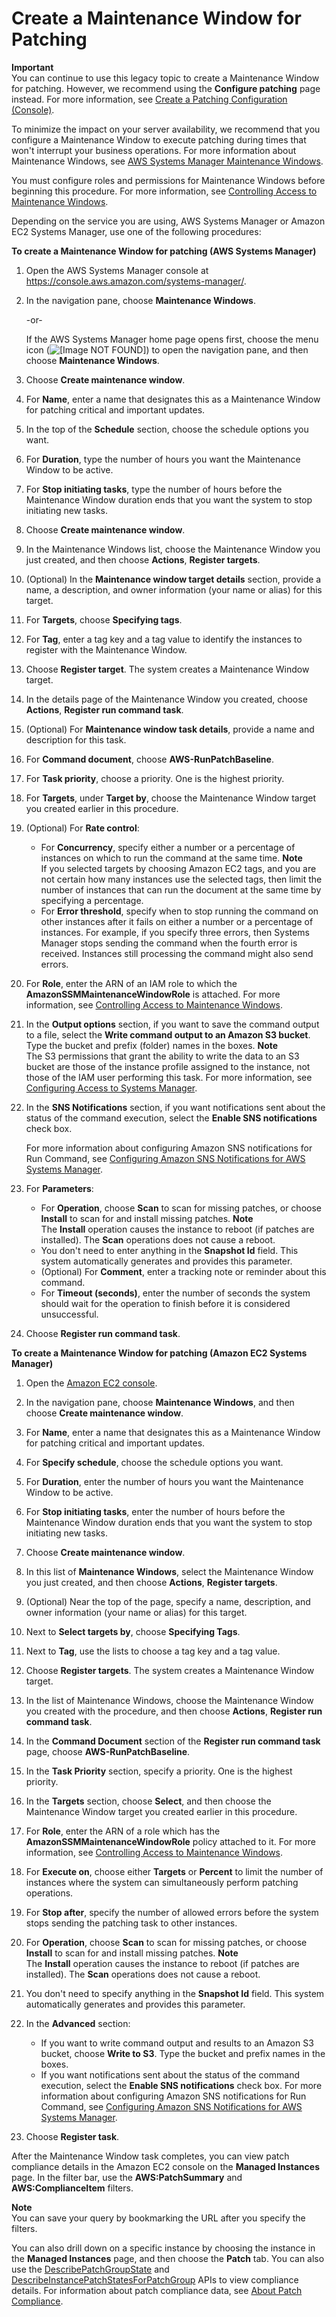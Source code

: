 # Create a Maintenance Window for Patching<a name="sysman-patch-mw-console"></a>

**Important**  
You can continue to use this legacy topic to create a Maintenance Window for patching\. However, we recommend using the **Configure patching** page instead\. For more information, see [Create a Patching Configuration \(Console\)](create-patching-configuration.md)\.

To minimize the impact on your server availability, we recommend that you configure a Maintenance Window to execute patching during times that won't interrupt your business operations\. For more information about Maintenance Windows, see [AWS Systems Manager Maintenance Windows](systems-manager-maintenance.md)\.

You must configure roles and permissions for Maintenance Windows before beginning this procedure\. For more information, see [Controlling Access to Maintenance Windows](sysman-maintenance-permissions.md)\. 

Depending on the service you are using, AWS Systems Manager or Amazon EC2 Systems Manager, use one of the following procedures:

**To create a Maintenance Window for patching \(AWS Systems Manager\)**

1. Open the AWS Systems Manager console at [https://console\.aws\.amazon\.com/systems\-manager/](https://console.aws.amazon.com/systems-manager/)\.

1. In the navigation pane, choose **Maintenance Windows**\.

   \-or\-

   If the AWS Systems Manager home page opens first, choose the menu icon \(![\[Image NOT FOUND\]](http://docs.aws.amazon.com/systems-manager/latest/userguide/images/menu-icon-small.png)\) to open the navigation pane, and then choose **Maintenance Windows**\.

1. Choose **Create maintenance window**\.

1. For **Name**, enter a name that designates this as a Maintenance Window for patching critical and important updates\.

1. In the top of the **Schedule** section, choose the schedule options you want\.

1. For **Duration**, type the number of hours you want the Maintenance Window to be active\.

1. For **Stop initiating tasks**, type the number of hours before the Maintenance Window duration ends that you want the system to stop initiating new tasks\.

1. Choose **Create maintenance window**\.

1. In the Maintenance Windows list, choose the Maintenance Window you just created, and then choose **Actions**, **Register targets**\.

1. \(Optional\) In the **Maintenance window target details** section, provide a name, a description, and owner information \(your name or alias\) for this target\.

1. For **Targets**, choose **Specifying tags**\.

1. For **Tag**, enter a tag key and a tag value to identify the instances to register with the Maintenance Window\.

1. Choose **Register target**\. The system creates a Maintenance Window target\.

1. In the details page of the Maintenance Window you created, choose **Actions**, **Register run command task**\.

1. \(Optional\) For **Maintenance window task details**, provide a name and description for this task\.

1. For **Command document**, choose **AWS\-RunPatchBaseline**\.

1. For **Task priority**, choose a priority\. One is the highest priority\.

1. For **Targets**, under **Target by**, choose the Maintenance Window target you created earlier in this procedure\.

1. \(Optional\) For **Rate control**:
   + For **Concurrency**, specify either a number or a percentage of instances on which to run the command at the same time\.
**Note**  
If you selected targets by choosing Amazon EC2 tags, and you are not certain how many instances use the selected tags, then limit the number of instances that can run the document at the same time by specifying a percentage\.
   + For **Error threshold**, specify when to stop running the command on other instances after it fails on either a number or a percentage of instances\. For example, if you specify three errors, then Systems Manager stops sending the command when the fourth error is received\. Instances still processing the command might also send errors\.

1. For **Role**, enter the ARN of an IAM role to which the **AmazonSSMMaintenanceWindowRole** is attached\. For more information, see [Controlling Access to Maintenance Windows](sysman-maintenance-permissions.md)\.

1. In the **Output options** section, if you want to save the command output to a file, select the **Write command output to an Amazon S3 bucket**\. Type the bucket and prefix \(folder\) names in the boxes\.
**Note**  
The S3 permissions that grant the ability to write the data to an S3 bucket are those of the instance profile assigned to the instance, not those of the IAM user performing this task\. For more information, see [Configuring Access to Systems Manager](systems-manager-access.md)\. 

1. In the **SNS Notifications** section, if you want notifications sent about the status of the command execution, select the **Enable SNS notifications** check box\.

   For more information about configuring Amazon SNS notifications for Run Command, see [Configuring Amazon SNS Notifications for AWS Systems Manager](monitoring-sns-notifications.md)\.

1. For **Parameters**:
   + For **Operation**, choose **Scan** to scan for missing patches, or choose **Install** to scan for and install missing patches\.
**Note**  
The **Install** operation causes the instance to reboot \(if patches are installed\)\. The **Scan** operations does not cause a reboot\.
   + You don't need to enter anything in the **Snapshot Id** field\. This system automatically generates and provides this parameter\.
   + \(Optional\) For **Comment**, enter a tracking note or reminder about this command\.
   + For **Timeout \(seconds\)**, enter the number of seconds the system should wait for the operation to finish before it is considered unsuccessful\.

1. Choose **Register run command task**\.

**To create a Maintenance Window for patching \(Amazon EC2 Systems Manager\)**

1. Open the [Amazon EC2 console](https://console.aws.amazon.com/ec2/)\.

1. In the navigation pane, choose **Maintenance Windows**, and then choose **Create maintenance window**\.

1. For **Name**, enter a name that designates this as a Maintenance Window for patching critical and important updates\.

1. For **Specify schedule**, choose the schedule options you want\.

1. For **Duration**, enter the number of hours you want the Maintenance Window to be active\.

1. For **Stop initiating tasks**, enter the number of hours before the Maintenance Window duration ends that you want the system to stop initiating new tasks\.

1. Choose **Create maintenance window**\.

1. In this list of **Maintenance Windows**, select the Maintenance Window you just created, and then choose **Actions**, **Register targets**\.

1. \(Optional\) Near the top of the page, specify a name, description, and owner information \(your name or alias\) for this target\.

1. Next to **Select targets by**, choose **Specifying Tags**\.

1. Next to **Tag**, use the lists to choose a tag key and a tag value\.

1. Choose **Register targets**\. The system creates a Maintenance Window target\.

1. In the list of Maintenance Windows, choose the Maintenance Window you created with the procedure, and then choose **Actions**, **Register run command task**\.

1. In the **Command Document** section of the **Register run command task** page, choose **AWS\-RunPatchBaseline**\.

1. In the **Task Priority** section, specify a priority\. One is the highest priority\.

1. In the **Targets** section, choose **Select**, and then choose the Maintenance Window target you created earlier in this procedure\.

1. For **Role**, enter the ARN of a role which has the **AmazonSSMMaintenanceWindowRole** policy attached to it\. For more information, see [Controlling Access to Maintenance Windows](sysman-maintenance-permissions.md)\.

1. For **Execute on**, choose either **Targets** or **Percent** to limit the number of instances where the system can simultaneously perform patching operations\.

1. For **Stop after**, specify the number of allowed errors before the system stops sending the patching task to other instances\.

1. For **Operation**, choose **Scan** to scan for missing patches, or choose **Install** to scan for and install missing patches\.
**Note**  
The **Install** operation causes the instance to reboot \(if patches are installed\)\. The **Scan** operations does not cause a reboot\.

1. You don't need to specify anything in the **Snapshot Id** field\. This system automatically generates and provides this parameter\.

1. In the **Advanced** section: 
   + If you want to write command output and results to an Amazon S3 bucket, choose **Write to S3**\. Type the bucket and prefix names in the boxes\.
   + If you want notifications sent about the status of the command execution, select the **Enable SNS notifications** check box\. For more information about configuring Amazon SNS notifications for Run Command, see [Configuring Amazon SNS Notifications for AWS Systems Manager](monitoring-sns-notifications.md)\.

1. Choose **Register task**\.

After the Maintenance Window task completes, you can view patch compliance details in the Amazon EC2 console on the **Managed Instances** page\. In the filter bar, use the **AWS:PatchSummary** and **AWS:ComplianceItem** filters\. 

**Note**  
You can save your query by bookmarking the URL after you specify the filters\.

You can also drill down on a specific instance by choosing the instance in the **Managed Instances** page, and then choose the **Patch** tab\. You can also use the [DescribePatchGroupState](https://docs.aws.amazon.com/ssm/latest/APIReference/API_DescribePatchGroupState.html) and [DescribeInstancePatchStatesForPatchGroup](https://docs.aws.amazon.com/ssm/latest/APIReference/API_DescribeInstancePatchStatesForPatchGroup.html) APIs to view compliance details\. For information about patch compliance data, see [About Patch Compliance](sysman-compliance-about.md#sysman-compliance-monitor-patch)\.